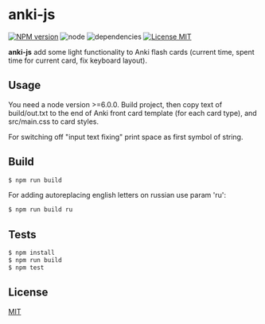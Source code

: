 # anki-js #

  [![NPM version][npm-image]][npm-url] ![node][node-image] ![dependencies][dependencies-image] [![License MIT][license-image]](LICENSE)

  **anki-js** add some light functionality to Anki flash cards (current time, spent time for current card, fix keyboard layout).

## Usage ##
You need a node version >=6.0.0.
Build project, then copy text of build/out.txt to the end of Anki front card template (for each card type), and src/main.css to card styles.

For switching off "input text fixing" print space as first symbol of string.

## Build ##
```bash
$ npm run build
```

For adding autoreplacing english letters on russian use param 'ru':
```bash
$ npm run build ru
```

## Tests ##
```bash
$ npm install
$ npm run build
$ npm test
```

## License ##
[MIT](LICENSE)

[license-image]: https://img.shields.io/badge/license-MIT-blue.svg "license-image"
[dependencies-image]: https://img.shields.io/gemnasium/mathiasbynens/he.svg?maxAge=2592000 "dependencies-image"
[node-image]: https://img.shields.io/badge/node-v6.0.0-brightgreen.svg?maxAge=2592000 "node-image"
[npm-image]: https://img.shields.io/npm/v/anki-js.svg "npm-image"
[npm-url]: https://www.npmjs.com/package/anki-js "anki-js"